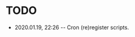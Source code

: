 <!--
 @since 2020.01.19, 22:26
 @changed 2020.01.19, 22:26
-->

# TODO

- 2020.01.19, 22:26 -- Cron (re)register scripts.
